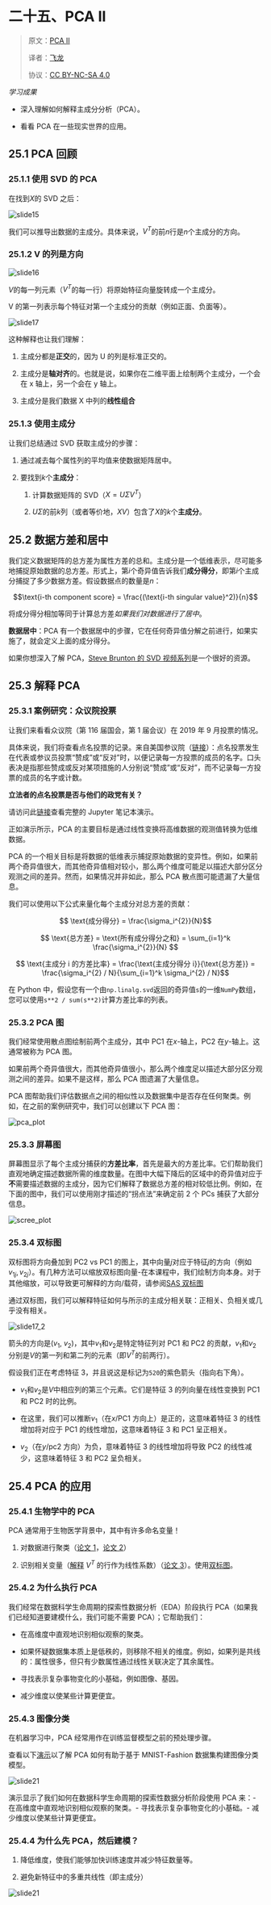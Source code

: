 # 二十五、PCA II

> 原文：[PCA II](https://ds100.org/course-notes/pca_2/pca_2.html)
> 
> 译者：[飞龙](https://github.com/wizardforcel)
> 
> 协议：[CC BY-NC-SA 4.0](https://creativecommons.org/licenses/by-nc-sa/4.0/)

*学习成果* 

+   深入理解如何解释主成分分析（PCA）。

+   看看 PCA 在一些现实世界的应用。

## 25.1 PCA 回顾

### 25.1.1 使用 SVD 的 PCA

在找到$X$的 SVD 之后：

![slide15](img/8a0b9a9130ee1ccdcedd6223361588a5.png)

我们可以推导出数据的主成分。具体来说，$V^{T}$的前$n$行是$n$个主成分的方向。

### 25.1.2 V 的列是方向

![slide16](img/f3fcfc67389614d9a84d1d3015c59ae5.png)

$V$的每一列元素（$V^{T}$的每一行）将原始特征向量旋转成一个主成分。

V 的第一列表示每个特征对第一个主成分的贡献（例如正面、负面等）。

![slide17](img/48a12283f85977e8b03a04eac89da86c.png)

这种解释也让我们理解：

1.  主成分都是**正交**的，因为 U 的列是标准正交的。

1.  主成分是**轴对齐**的。也就是说，如果你在二维平面上绘制两个主成分，一个会在 x 轴上，另一个会在 y 轴上。

1.  主成分是我们数据 X 中列的**线性组合**

### 25.1.3 使用主成分

让我们总结通过 SVD 获取主成分的步骤：

1.  通过减去每个属性列的平均值来使数据矩阵居中。

1.  要找到$k$个**主成分**：

    1.  计算数据矩阵的 SVD（$X = U{\Sigma}V^{T}$）

    1.  $U{\Sigma}$的前$k$列（或者等价地，$XV$）包含了$X$的$k$个**主成分**。

## 25.2 数据方差和居中

我们定义数据矩阵的总方差为属性方差的总和。主成分是一个低维表示，尽可能多地捕捉原始数据的总方差。形式上，第$i$个奇异值告诉我们**成分得分**，即第$i$个主成分捕捉了多少数据方差。假设数据点的数量是$n$：

$$\text{i-th component score} = \frac{(\text{i-th singular value}^2)}{n}$$

将成分得分相加等同于计算总方差*如果我们对数据进行了居中*。

**数据居中**：PCA 有一个数据居中的步骤，它在任何奇异值分解之前进行，如果实施了，就会定义上面的成分得分。

如果你想深入了解 PCA，[Steve Brunton 的 SVD 视频系列](https://www.youtube.com/playlist?list=PLMrJAkhIeNNSVjnsviglFoY2nXildDCcv)是一个很好的资源。

## 25.3 解释 PCA

### 25.3.1 案例研究：众议院投票

让我们来看看众议院（第 116 届国会，第 1 届会议）在 2019 年 9 月投票的情况。

具体来说，我们将查看点名投票的记录。来自美国参议院（[链接](https://www.senate.gov/reference/Index/Votes.htm)）：点名投票发生在代表或参议员投票“赞成”或“反对”时，以便记录每一方投票的成员的名字。口头表决是指那些赞成或反对某项措施的人分别说“赞成”或“反对”，而不记录每一方投票的成员的名字或计数。

**立法者的点名投票是否与他们的政党有关？**

请访问此[链接](https://data100.datahub.berkeley.edu/hub/user-redirect/git-pull?repo=https%3A%2F%2Fgithub.com%2FDS-100%2Ffa23-student&urlpath=lab%2Ftree%2Ffa23-student%2Flecture%2Flec26%2Flec26-votes.ipynb&branch=main)查看完整的 Jupyter 笔记本演示。

正如演示所示，PCA 的主要目标是通过线性变换将高维数据的观测值转换为低维数据。

PCA 的一个相关目标是将数据的低维表示捕捉原始数据的变异性。例如，如果前两个奇异值很大，而其他奇异值相对较小，那么两个维度可能足以描述大部分区分观测之间的差异。然而，如果情况并非如此，那么 PCA 散点图可能遗漏了大量信息。

我们可以使用以下公式来量化每个主成分对总方差的贡献：

$$ \text{成分得分} = \frac{\sigma_i^{2}}{N}$$

$$ \text{总方差} = \text{所有成分得分之和} = \sum_{i=1}^k \frac{\sigma_i^{2}}{N} $$

$$ \text{主成分 i 的方差比率} = \frac{\text{主成分得分 i}}{\text{总方差}} = \frac{\sigma_i^{2} / N}{\sum_{i=1}^k \sigma_i^{2} / N}$$

在 Python 中，假设您有一个由`np.linalg.svd`返回的奇异值`s`的一维`NumPy`数组，您可以使用`s**2 / sum(s**2)`计算方差比率的列表。

### 25.3.2 PCA 图

我们经常使用散点图绘制前两个主成分，其中 PC1 在$x$-轴上，PC2 在$y$-轴上。这通常被称为 PCA 图。

如果前两个奇异值很大，而其他奇异值很小，那么两个维度足以描述大部分区分观测之间的差异。如果不是这样，那么 PCA 图遗漏了大量信息。

PCA 图帮助我们评估数据点之间的相似性以及数据集中是否存在任何聚类。例如，在之前的案例研究中，我们可以创建以下 PCA 图：

![pca_plot](img/81b6d133c69079ebc0054408217eb1e2.png)

### 25.3.3 屏幕图

屏幕图显示了每个主成分捕获的**方差比率**，首先是最大的方差比率。它们帮助我们直观地确定描述数据所需的维度数量。在图中大幅下降后的区域中的奇异值对应于**不**需要描述数据的主成分，因为它们解释了数据总方差的相对较低比例。例如，在下面的图中，我们可以使用刚才描述的“拐点法”来确定前 2 个 PCs 捕获了大部分信息。

![scree_plot](img/3e17ee50a58f2ba5ba3f53384f850db0.png)

### 25.3.4 双标图

双标图将方向叠加到 PC2 vs PC1 的图上，其中向量$j$对应于特征$j$的方向（例如$v_{1j}, v_{2j}$）。有几种方法可以缩放双标图向量-在本课程中，我们绘制方向本身。对于其他缩放，可以导致更可解释的方向/载荷，请参阅[SAS 双标图](https://blogs.sas.com/content/iml/2019/11/06/what-are-biplots.html)

通过双标图，我们可以解释特征如何与所示的主成分相关联：正相关、负相关或几乎没有相关。

![slide17_2](img/52761bfeb5af6f409154528b15a57bac.png)

箭头的方向是($v_1$, $v_2$)，其中$v_1$和$v_2$是特定特征列对 PC1 和 PC2 的贡献，$v_1$和$v_2$分别是$V$的第一列和第二列的元素（即$V^T$的前两行）。

假设我们正在考虑特征 3，并且说这是标记为`520`的紫色箭头（指向右下角）。

+   $v_1$和$v_2$是$V$中相应列的第三个元素。它们是特征 3 的列向量在线性变换到 PC1 和 PC2 时的比例。

+   在这里，我们可以推断$v_1$（在$x$/PC1 方向上）是正的，这意味着特征 3 的线性增加将对应于 PC1 的线性增加，这意味着特征 3 和 PC1 呈正相关。

+   $v_2$（在$y$/pc2 方向）为负，意味着特征 3 的线性增加将导致 PC2 的线性减少，这意味着特征 3 和 PC2 呈负相关。

## 25.4 PCA 的应用

### 25.4.1 生物学中的 PCA

PCA 通常用于生物医学背景中，其中有许多命名变量！

1.  对数据进行聚类（[论文 1](https://bmcbioinformatics.biomedcentral.com/articles/10.1186/s12859-019-2680-1)，[论文 2](https://www.science.org/doi/10.1126/scirobotics.abk2378)）

1.  识别相关变量（[解释](https://docs.google.com/presentation/d/1-aDu0ILCkPx3iCcJGB3YXci-L4g90Q6AarXU6wffLB8/edit#slide=id.g62cb86badb_0_1128) $V^{T}$ 的行作为线性系数）（[论文 3](https://www.nature.com/articles/s41598-017-05714-1)）。使用[双标图](https://www.google.com/url?q=https://www.geo.fu-berlin.de/en/v/soga/Geodata-analysis/Principal-Component-Analysis/principal-components-basics/Interpretation-and-visualization/index.html%23:~:text%3DThe%2520biplot%2520is%2520a%2520very,in%2520a%2520single%2520biplot%2520display.%26text%3DThe%2520plot%2520shows%2520the%2520observations,principal%2520components%2520(synthetic%2520variables).&sa=D&source=editors&ust=1682131633152964&usg=AOvVaw2H9SOeMP5kUS890Fkhfthx)。

### 25.4.2 为什么执行 PCA

我们经常在数据科学生命周期的探索性数据分析（EDA）阶段执行 PCA（如果我们已经知道要建模什么，我们可能不需要 PCA）；它帮助我们：

+   在高维度中直观地识别相似观察的聚类。

+   如果怀疑数据集本质上是低秩的，则移除不相关的维度。例如，如果列是共线的：属性很多，但只有少数属性通过线性关联决定了其余属性。

+   寻找表示复杂事物变化的小基础，例如图像、基因。

+   减少维度以使某些计算更便宜。

### 25.4.3 图像分类

在机器学习中，PCA 经常用作在训练监督模型之前的预处理步骤。

查看以下[演示](https://data100.datahub.berkeley.edu/hub/user-redirect/git-pull?repo=https%3A%2F%2Fgithub.com%2FDS-100%2Ffa23-student&urlpath=lab%2Ftree%2Ffa23-student%2Flecture%2Flec26%2Flec26-fashion-mnist.ipynb&branch=main)以了解 PCA 如何有助于基于 MNIST-Fashion 数据集构建图像分类模型。

![slide21](img/24591be128f80f81fc0cababe5a90507.png)

演示显示了我们如何在数据科学生命周期的探索性数据分析阶段使用 PCA 来：- 在高维度中直观地识别相似观察的聚类。- 寻找表示复杂事物变化的小基础。- 减少维度以使某些计算更便宜。

### 25.4.4 为什么先 PCA，然后建模？

1.  降低维度，使我们能够加快训练速度并减少特征数量等。

1.  避免新特征中的多重共线性（即主成分）

![slide21](img/2771d6084236722fb7a03b3e4ea177bc.png)

